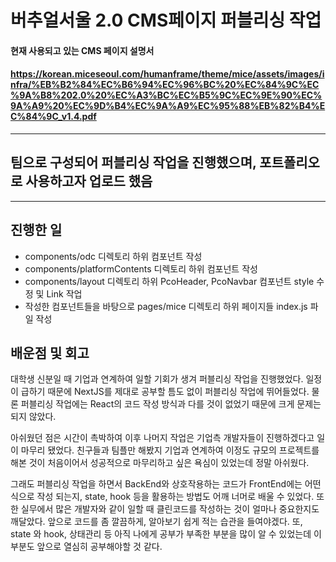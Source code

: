 # 버추얼서울 2.0 CMS페이지 퍼블리싱 작업

#### 현재 사용되고 있는 CMS 페이지 설명서

#### https://korean.miceseoul.com/humanframe/theme/mice/assets/images/infra/%EB%B2%84%EC%B6%94%EC%96%BC%20%EC%84%9C%EC%9A%B8%202.0%20%EC%A3%BC%EC%B5%9C%EC%9E%90%EC%9A%A9%20%EC%9D%B4%EC%9A%A9%EC%95%88%EB%82%B4%EC%84%9C_v1.4.pdf
---

## 팀으로 구성되어 퍼블리싱 작업을 진행했으며, 포트폴리오로 사용하고자 업로드 했음

---

## 진행한 일

- components/odc 디렉토리 하위 컴포넌트 작성
- components/platformContents 디렉토리 하위 컴포넌트 작성
- components/layout 디렉토리 하위 PcoHeader, PcoNavbar 컴포넌트 style 수정 및 Link 작업
- 작성한 컴포넌트들을 바탕으로 pages/mice 디렉토리 하위 페이지들 index.js 파일 작성

## 배운점 및 회고

대학생 신분일 때 기업과 연계하여 일할 기회가 생겨 퍼블리싱 작업을 진행했었다. 일정이 급하기 때문에 NextJS를 제대로 공부할 틈도 없이 퍼블리싱 작업에 뛰어들었다. 물론 퍼블리싱 작업에는 React의 코드 작성 방식과 다를 것이 없었기 때문에 크게 문제는 되지 않았다. 

아쉬웠던 점은 시간이 촉박하여 이후 나머지 작업은 기업측 개발자들이 진행하겠다고 일이 마무리 됐었다. 친구들과 팀플만 해봤지 기업과 연계하여 이정도 규모의 프로젝트를 해본 것이 처음이어서 성공적으로 마무리하고 싶은 욕심이 있었는데 정말 아쉬웠다. 

그래도 퍼블리싱 작업을 하면서 BackEnd와 상호작용하는 코드가 FrontEnd에는 어떤식으로 작성 되는지, state, hook 등을 활용하는 방법도 어깨 너머로 배울 수 있었다. 또한 실무에서 많은 개발자와 같이 일할 때 클린코드를 작성하는 것이 얼마나 중요한지도 깨달았다. 앞으로 코드를 좀 깔끔하게, 알아보기 쉽게 적는 습관을 들여야겠다. 또, state 와 hook, 상태관리 등 아직 나에게 공부가 부족한 부분을 많이 알 수 있었는데 이 부분도 앞으로 열심히 공부해야할 것 같다.
